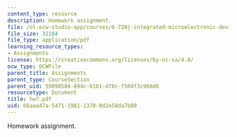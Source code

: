 ```yaml
---
content_type: resource
description: Homework assignment.
file: /ol-ocw-studio-app/courses/6-720j-integrated-microelectronic-devices-spring-2007/66aaa47a5471198113700d2e58da7b09_hw7.pdf
file_size: 32184
file_type: application/pdf
learning_resource_types:
- Assignments
license: https://creativecommons.org/licenses/by-nc-sa/4.0/
ocw_type: OCWFile
parent_title: Assignments
parent_type: CourseSection
parent_uid: 59098584-894c-b1b1-d78c-f504f3c968d6
resourcetype: Document
title: hw7.pdf
uid: 66aaa47a-5471-1981-1370-0d2e58da7b09
---
```

Homework assignment.